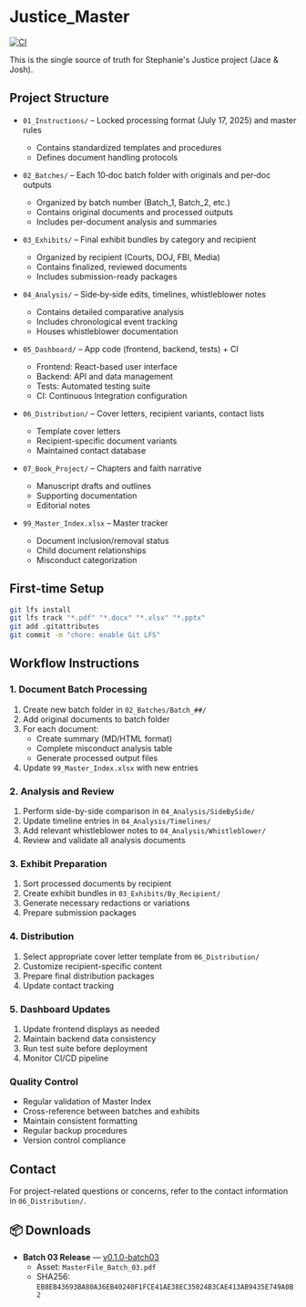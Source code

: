 # Justice_Master

[![CI](https://github.com/sspedowski/JUSTICE_MASTER/actions/workflows/ci.yml/badge.svg)](https://github.com/sspedowski/JUSTICE_MASTER/actions/workflows/ci.yml)

This is the single source of truth for Stephanie's Justice project (Jace & Josh).

## Project Structure
- `01_Instructions/` – Locked processing format (July 17, 2025) and master rules
	- Contains standardized templates and procedures
	- Defines document handling protocols
  
- `02_Batches/` – Each 10‑doc batch folder with originals and per‑doc outputs
	- Organized by batch number (Batch_1, Batch_2, etc.)
	- Contains original documents and processed outputs
	- Includes per-document analysis and summaries

- `03_Exhibits/` – Final exhibit bundles by category and recipient
	- Organized by recipient (Courts, DOJ, FBI, Media)
	- Contains finalized, reviewed documents
	- Includes submission-ready packages

- `04_Analysis/` – Side‑by‑side edits, timelines, whistleblower notes
	- Contains detailed comparative analysis
	- Includes chronological event tracking
	- Houses whistleblower documentation

- `05_Dashboard/` – App code (frontend, backend, tests) + CI
	- Frontend: React-based user interface
	- Backend: API and data management
	- Tests: Automated testing suite
	- CI: Continuous Integration configuration

- `06_Distribution/` – Cover letters, recipient variants, contact lists
	- Template cover letters
	- Recipient-specific document variants
	- Maintained contact database

- `07_Book_Project/` – Chapters and faith narrative
	- Manuscript drafts and outlines
	- Supporting documentation
	- Editorial notes

- `99_Master_Index.xlsx` – Master tracker
	- Document inclusion/removal status
	- Child document relationships
	- Misconduct categorization

## First‑time Setup
```bash
git lfs install
git lfs track "*.pdf" "*.docx" "*.xlsx" "*.pptx"
git add .gitattributes
git commit -m "chore: enable Git LFS"
```

## Workflow Instructions

### 1. Document Batch Processing
1. Create new batch folder in `02_Batches/Batch_##/`
2. Add original documents to batch folder
3. For each document:
	 - Create summary (MD/HTML format)
	 - Complete misconduct analysis table
	 - Generate processed output files
4. Update `99_Master_Index.xlsx` with new entries

### 2. Analysis and Review
1. Perform side-by-side comparison in `04_Analysis/SideBySide/`
2. Update timeline entries in `04_Analysis/Timelines/`
3. Add relevant whistleblower notes to `04_Analysis/Whistleblower/`
4. Review and validate all analysis documents

### 3. Exhibit Preparation
1. Sort processed documents by recipient
2. Create exhibit bundles in `03_Exhibits/By_Recipient/`
3. Generate necessary redactions or variations
4. Prepare submission packages

### 4. Distribution
1. Select appropriate cover letter template from `06_Distribution/`
2. Customize recipient-specific content
3. Prepare final distribution packages
4. Update contact tracking

### 5. Dashboard Updates
1. Update frontend displays as needed
2. Maintain backend data consistency
3. Run test suite before deployment
4. Monitor CI/CD pipeline

### Quality Control
- Regular validation of Master Index
- Cross-reference between batches and exhibits
- Maintain consistent formatting
- Regular backup procedures
- Version control compliance

## Contact
For project-related questions or concerns, refer to the contact information in `06_Distribution/`.

## 📦 Downloads

- **Batch 03 Release** — [v0.1.0-batch03](https://github.com/sspedowski/JUSTICE_MASTER/releases/tag/v0.1.0-batch03)
	- Asset: `MasterFile_Batch_03.pdf`
	- SHA256: `EB8EB43693BA80A36EB40240F1FCE41AE38EC35024B3CAE413AB9435E749A0B2`
